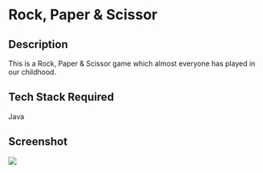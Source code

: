 # Rock, Paper & Scissor
## Description
This is a Rock, Paper & Scissor game which almost everyone has played in our childhood.

## Tech Stack Required
Java
## Screenshot
<img src = " https://github.com/harshitchaturvedi02/Dev-Scripts/blob/main/JAVA/Rock%2C%20Paper%20%26%20Scissor/Screenshot%20(43).png" >
